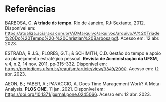 # Referências

BARBOSA, C. **A tríade do tempo**. Rio de Janeiro, RJ: Sextante, 2012. Disponível em: https://atualiza.aciaraxa.com.br/ADMarquivo/arquivos/arquivo/A%20Triade%20Do%20Tempo%20-%20Christian%20Barbosa.pdf. Acesso em: 12 abr. 2023.

ESTRADA, R.J.S.; FLORES, G.T.; & SCHIMITH, C.D. Gestão do tempo e apoio ao planejamento estratégico pessoal. **Revista de Administração da UFSM**, v.4, n.2, 14 nov. 2011, pp-315–332. Disponível em: https://periodicos.ufsm.br/reaufsm/article/view/3349/2090. Acesso em: 12 abr. 2023.

AEON, B.; FABER, A.; PANACCIO, A. Does Time Management Work? A Meta-Analysis. **PLOS ONE**, 11 jan. 2021. Disponível em: https://doi.org/10.1371/journal.pone.0245066. Acesso em: 12 abr. 2023.


